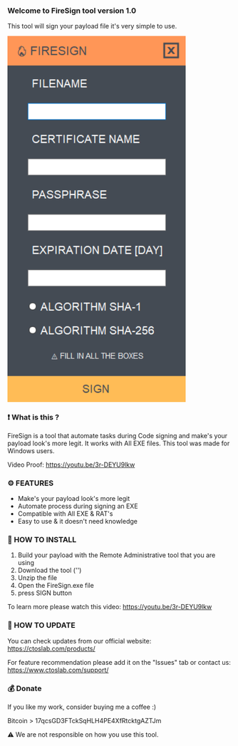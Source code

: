 ### Welcome to FireSign tool version 1.0 ###

This tool will sign your payload file it's very simple to use.

<img src="https://raw.githubusercontent.com/ctoslab/FIRESIGN/main/Screenshots/FireSign.png" width=400 align="center">

### ❗ What is this ? ###

FireSign is a tool that automate tasks during Code signing and make's your payload look's more legit. It works with All EXE files. This tool was made for Windows users.

Video Proof: https://youtu.be/3r-DEYU9lkw

### ⚙️ FEATURES 

- Make's your payload look's more legit
- Automate process during signing an EXE
- Compatible with All EXE & RAT's
- Easy to use & it doesn't need knowledge

### 📖 HOW TO INSTALL 

1. Build your payload with the Remote Administrative tool that you are using
2. Download the tool ('')
3. Unzip the file
4. Open the FireSign.exe file
5. press SIGN button

To learn more please watch this video: https://youtu.be/3r-DEYU9lkw

### 📡 HOW TO UPDATE 

You can check updates from our official website:
https://ctoslab.com/products/

For feature recommendation please add it on the "Issues" tab or contact us:
https://www.ctoslab.com/support/

### 💰 Donate 

If you like my work, consider buying me a coffee :)

Bitcoin > 17qcsGD3FTckSqHLH4PE4XfRtcktgAZTJm

⚠️ We are not responsible on how you use this tool. 
